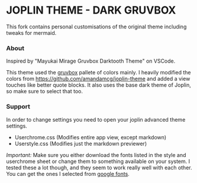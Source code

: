 # JOPLIN THEME - DARK GRUVBOX
This fork contains personal customisations of the original theme including tweaks for mermaid.

### About
Inspired by "Mayukai Mirage Gruvbox Darktooth Theme" on VSCode.

This theme used the [gruvbox](https://github.com/morhetz/gruvbox) pallete of colors mainly. I heavily modified the colors from https://github.com/amandamcg/joplin-theme and added a view touches like better quote blocks. It also uses the base dark theme of Joplin, so make sure to select that too.

### Support
In order to change settings you need to open your joplin advanced theme settings.

- Userchrome.css (Modifies entire app view, except markdown)
- Userstyle.css (Modifies just the markdown previewer)

*Important:* Make sure you either download the fonts listed in the style and userchrome sheet or change them to something available on your system. I tested these a lot though, and they seem to work really well with each other. You can get the ones I selected from [google fonts](https://fonts.google.com/).

